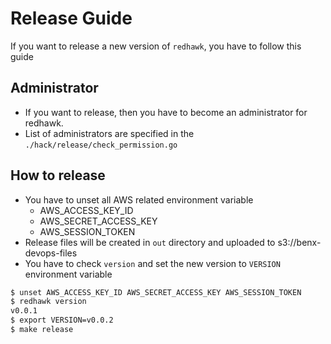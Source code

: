 # Release Guide
If you want to release a new version of `redhawk`, you have to follow this guide

## Administrator
- If you want to release, then you have to become an administrator for redhawk.
- List of administrators are specified in the `./hack/release/check_permission.go`

## How to release
- You have to unset all AWS related environment variable
  - AWS_ACCESS_KEY_ID
  - AWS_SECRET_ACCESS_KEY
  - AWS_SESSION_TOKEN
- Release files will be created in `out` directory and uploaded to s3://benx-devops-files
- You have to check `version` and set the new version to `VERSION` environment variable

```bash
$ unset AWS_ACCESS_KEY_ID AWS_SECRET_ACCESS_KEY AWS_SESSION_TOKEN
$ redhawk version
v0.0.1
$ export VERSION=v0.0.2 
$ make release
```

